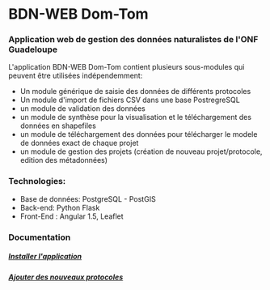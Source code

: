 # BDN-WEB Dom-Tom
### Application web de gestion des données naturalistes de l'ONF Guadeloupe

L'application BDN-WEB Dom-Tom contient plusieurs sous-modules qui peuvent être utilisées indépendemment:
* Un module générique de saisie  des données de différents protocoles
* Un module d'import de fichiers CSV dans une base PostregreSQL
* un module de validation des données
* un module de synthèse pour la visualisation et le téléchargement des données en shapefiles
* un module de téléchargement des données pour télécharger le modele de données exact de chaque projet
* un module de gestion des projets (création de nouveau projet/protocole, edition des métadonnées)


### Technologies:
* Base de données: PostgreSQL - PostGIS
* Back-end: Python Flask
* Front-End : Angular 1.5, Leaflet


### Documentation
##### [Installer l'application](https://github.com/TheoLechemia/BDN/blob/master/documentation/installation.md)
##### [Ajouter des nouveaux protocoles](https://github.com/TheoLechemia/BDN/blob/master/documentation/ajout_protocole.md)






